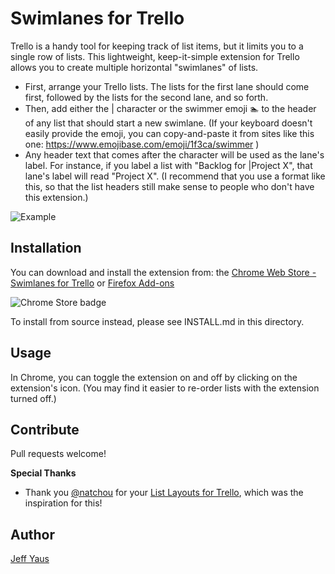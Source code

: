 Swimlanes for Trello
=======================

Trello is a handy tool for keeping track of list items, but it limits you to a single row of lists. This lightweight, keep-it-simple extension for Trello allows you to create multiple horizontal "swimlanes" of lists.

* First, arrange your Trello lists. The lists for the first lane should come first, followed by the lists for the second lane, and so forth.
* Then, add either the | character or the swimmer emoji &#127946; to the header of any list that should start a new swimlane. (If your keyboard doesn't easily provide the emoji, you can copy-and-paste it from sites like this one: https://www.emojibase.com/emoji/1f3ca/swimmer )
* Any header text that comes after the character will be used as the lane's label. For instance, if you label a list with "Backlog for |Project X", that lane's label will read "Project X". (I recommend that you use a format like this, so that the list headers still make sense to people who don't have this extension.)

![Example](https://raw.githubusercontent.com/jyaus/trello-swimlanes/master/screenshots/basics.png)

Installation
------------
You can download and install the extension from: the [Chrome Web Store - Swimlanes for Trello](https://chrome.google.com/webstore/detail/swimlanes-for-trello/lhgcmlaedabaaaihmfdkldejjjmialgl) or [Firefox Add-ons](https://addons.mozilla.org/en-US/firefox/addon/swimlanes-for-trello/)

![Chrome Store badge](https://raw.githubusercontent.com/jyaus/trello-swimlanes/master/art/ChromeWebStore_Badge_v2_206x58.png)

To install from source instead, please see INSTALL.md in this directory.

Usage
-----
In Chrome, you can toggle the extension on and off by clicking on the extension's icon. (You may find it easier to re-order lists with the extension turned off.)

Contribute
----------
Pull requests welcome!

**Special Thanks**
* Thank you [@natchou](https://github.com/natchou/) for your [List Layouts for Trello](https://chrome.google.com/webstore/detail/list-layouts-for-trello/aldklnbenbdgfgfbflalmlddkkndgnlc), which was the inspiration for this!

Author
----------
[Jeff Yaus](http://www.yaus.com/jeff/)
